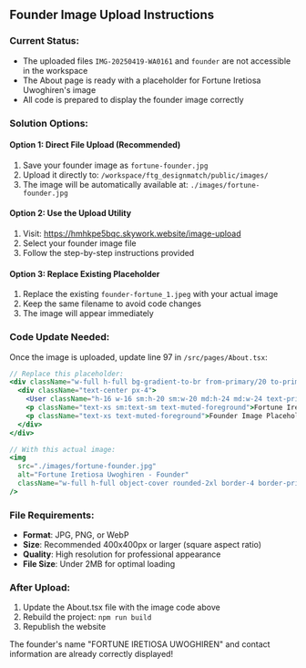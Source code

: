 ## Founder Image Upload Instructions

### Current Status:
- The uploaded files `IMG-20250419-WA0161` and `founder` are not accessible in the workspace
- The About page is ready with a placeholder for Fortune Iretiosa Uwoghiren's image
- All code is prepared to display the founder image correctly

### Solution Options:

#### Option 1: Direct File Upload (Recommended)
1. Save your founder image as `fortune-founder.jpg`
2. Upload it directly to: `/workspace/ftg_designmatch/public/images/`
3. The image will be automatically available at: `./images/fortune-founder.jpg`

#### Option 2: Use the Upload Utility
1. Visit: https://hmhkpe5bqc.skywork.website/image-upload
2. Select your founder image file
3. Follow the step-by-step instructions provided

#### Option 3: Replace Existing Placeholder
1. Replace the existing `founder-fortune_1.jpeg` with your actual image
2. Keep the same filename to avoid code changes
3. The image will appear immediately

### Code Update Needed:
Once the image is uploaded, update line 97 in `/src/pages/About.tsx`:

```jsx
// Replace this placeholder:
<div className="w-full h-full bg-gradient-to-br from-primary/20 to-primary/5 rounded-2xl flex items-center justify-center border-4 border-primary/20">
  <div className="text-center px-4">
    <User className="h-16 w-16 sm:h-20 sm:w-20 md:h-24 md:w-24 text-primary/60 mx-auto mb-4" />
    <p className="text-xs sm:text-sm text-muted-foreground">Fortune Iretiosa Uwoghiren</p>
    <p className="text-xs text-muted-foreground">Founder Image Placeholder</p>
  </div>
</div>

// With this actual image:
<img 
  src="./images/fortune-founder.jpg" 
  alt="Fortune Iretiosa Uwoghiren - Founder" 
  className="w-full h-full object-cover rounded-2xl border-4 border-primary/20"
/>
```

### File Requirements:
- **Format**: JPG, PNG, or WebP
- **Size**: Recommended 400x400px or larger (square aspect ratio)
- **Quality**: High resolution for professional appearance
- **File Size**: Under 2MB for optimal loading

### After Upload:
1. Update the About.tsx file with the image code above
2. Rebuild the project: `npm run build`
3. Republish the website

The founder's name "FORTUNE IRETIOSA UWOGHIREN" and contact information are already correctly displayed!